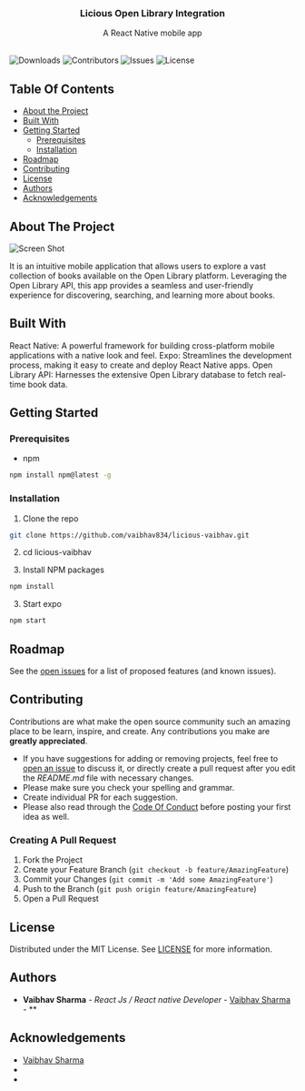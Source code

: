<br/>
<p align="center">
  <h3 align="center">Licious Open Library Integration</h3>

  <p align="center">
    A React Native mobile app
    <br/>
    <br/>
  </p>
</p>

![Downloads](https://img.shields.io/github/downloads/vaibhav834/licious-vaibhav/total) ![Contributors](https://img.shields.io/github/contributors/vaibhav834/licious-vaibhav?color=dark-green) ![Issues](https://img.shields.io/github/issues/vaibhav834/licious-vaibhav) ![License](https://img.shields.io/github/license/vaibhav834/licious-vaibhav) 

## Table Of Contents

* [About the Project](#about-the-project)
* [Built With](#built-with)
* [Getting Started](#getting-started)
  * [Prerequisites](#prerequisites)
  * [Installation](#installation)
* [Roadmap](#roadmap)
* [Contributing](#contributing)
* [License](#license)
* [Authors](#authors)
* [Acknowledgements](#acknowledgements)

## About The Project

![Screen Shot](https://github.com/vaibhav834/licious-vaibhav/assets/31993035/5874fd91-72d1-4b88-9d96-6e3b67422c41)

It is an intuitive mobile application that allows users to explore a vast collection of books available on the Open Library platform. Leveraging the Open Library API, this app provides a seamless and user-friendly experience for discovering, searching, and learning more about books.

## Built With

React Native: A powerful framework for building cross-platform mobile applications with a native look and feel.
Expo: Streamlines the development process, making it easy to create and deploy React Native apps.
Open Library API: Harnesses the extensive Open Library database to fetch real-time book data.

## Getting Started


### Prerequisites



* npm

```sh
npm install npm@latest -g
```

### Installation


1. Clone the repo

```sh
git clone https://github.com/vaibhav834/licious-vaibhav.git
```
2. cd licious-vaibhav

3. Install NPM packages

```sh
npm install
```
3. Start expo

```sh
npm start
```


## Roadmap

See the [open issues](https://github.com/vaibhav834/licious-vaibhav/issues) for a list of proposed features (and known issues).

## Contributing

Contributions are what make the open source community such an amazing place to be learn, inspire, and create. Any contributions you make are **greatly appreciated**.
* If you have suggestions for adding or removing projects, feel free to [open an issue](https://github.com/vaibhav834/licious-vaibhav/issues/new) to discuss it, or directly create a pull request after you edit the *README.md* file with necessary changes.
* Please make sure you check your spelling and grammar.
* Create individual PR for each suggestion.
* Please also read through the [Code Of Conduct](https://github.com/vaibhav834/licious-vaibhav/blob/main/CODE_OF_CONDUCT.md) before posting your first idea as well.

### Creating A Pull Request

1. Fork the Project
2. Create your Feature Branch (`git checkout -b feature/AmazingFeature`)
3. Commit your Changes (`git commit -m 'Add some AmazingFeature'`)
4. Push to the Branch (`git push origin feature/AmazingFeature`)
5. Open a Pull Request

## License

Distributed under the MIT License. See [LICENSE](https://github.com/vaibhav834/licious-vaibhav/blob/main/LICENSE.md) for more information.

## Authors

* **Vaibhav Sharma** - *React Js / React native Developer* - [Vaibhav Sharma](https://github.com/vaibhav834) - **

## Acknowledgements

* [Vaibhav Sharma](https://github.com/vaibhav834)
* []()
* []()
